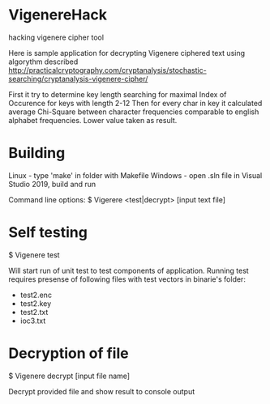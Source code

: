 # VigenereHack
hacking vigenere cipher tool


Here is sample application for decrypting Vigenere ciphered text
using algorythm described http://practicalcryptography.com/cryptanalysis/stochastic-searching/cryptanalysis-vigenere-cipher/

First it try to determine key length searching for maximal Index of Occurence for keys with length 2-12
Then for every char in key it calculated average Chi-Square between character frequencies comparable to english alphabet 
frequencies. Lower value taken as result.



Building
========
Linux - type 'make' in folder with Makefile
Windows - open .sln file in Visual Studio 2019, build and run


Command line options:
 $ Vigerere <test|decrypt> [input text file]


Self testing
=============
 $ Vigenere test

Will start run of unit test to test components of application.
Running test requires presense of following files with test vectors in binarie's folder:
 - test2.enc
 - test2.key
 - test2.txt
 - ioc3.txt


Decryption of file
==================

 $ Vigenere decrypt [input file name]

 Decrypt provided file and show result to console output


